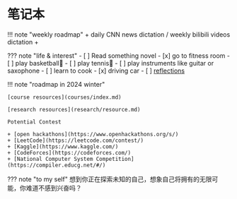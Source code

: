 # 笔记本

!!! note "weekly roadmap"
    + daily CNN news dictation / weekly bilibili videos dictation
    + 

??? note "life & interest"
    - [ ] Read something novel
    - [x] go to fitness room
    - [ ] play basketball🏀
    - [ ] play tennis🎾
    - [ ] play instruments like guitar or saxophone
    - [ ] learn to cook
    - [x] driving car
    - [ ] [reflections](misc/reflections.md)

!!! note "roadmap in 2024 winter"

    [course resources](courses/index.md)

    [research resources](research/resource.md)

    Potential Contest

    + [open hackathons](https://www.openhackathons.org/s/)
    + [LeetCode](https://leetcode.com/contest/)
    + [Kaggle](https://www.kaggle.com/)
    + [CodeForces](https://codeforces.com/)
    + [National Computer System Competition](https://compiler.educg.net/#/)


??? note "to my self"
    想到你正在探索未知的自己，想象自己将拥有的无限可能，你难道不感到兴奋吗？